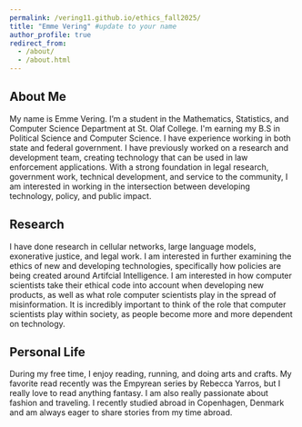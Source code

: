 ```yaml
---
permalink: /vering11.github.io/ethics_fall2025/
title: "Emme Vering" #update to your name
author_profile: true
redirect_from: 
  - /about/
  - /about.html
---
```


About Me
---
My name is Emme Vering. I’m a student in the Mathematics, Statistics, and Computer Science Department at St. Olaf College. I'm earning my B.S in Political Science and Computer Science. I have experience working in both state and federal government. I have previously worked on a research and development team, creating technology that can be used in law enforcement applications. With a strong foundation in legal research, government work, technical development, and service to the community, I am interested in working in the intersection between developing technology, policy, and public impact.

Research 
---
I have done research in cellular networks, large language models, exonerative justice, and legal work. I am interested in further examining the ethics of new and developing technologies, specifically how policies are being created around Artifcial Intelligence. I am interested in how computer scientists take their ethical code into account when developing new products, as well as what role computer scientists play in the spread of misinformation. It is incredibly important to think of the role that computer scientists play within society, as people become more and more dependent on technology. 

Personal Life
---
During my free time, I enjoy reading, running, and doing arts and crafts. My favorite read recently was the Empyrean series by Rebecca Yarros, but I really love to read anything fantasy. I am also really passionate about fashion and traveling. I recently studied abroad in Copenhagen, Denmark and am always eager to share stories from my time abroad. 